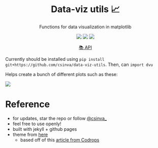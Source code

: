<h1 align="center"> Data-viz utils 📈</h1>
<p align="center"> Functions for data visualization in matplotlib
</p>
<p align="center">
  <img src="https://img.shields.io/badge/license-mit-blue.svg">
  <img src="https://img.shields.io/badge/python-3.6--3.8-blue">
  <img src="https://img.shields.io/github/checks-status/csinva/data-viz-utils/master">
</p>  
<p align="center"><a href="https://csinva.io/data-viz-utils/docs/dvu.html"> 📚 API </a>
</p>

Currently should be installed using `pip install git+https://github.com/csinva/data-viz-utils`. Then, can `import dvu`  

Helps create a bunch of different plots such as these:

![](https://csinva.io/data-viz-utils/img/plots_screenshot.jpg)

# Reference
- for updates, star the repo or follow [@csinva_](https://twitter.com/csinva_)
- feel free to use openly!
- built with jekyll + github pages
- theme from [here](https://github.com/inded/Jekyll_modern-blog)
    - based off of this [article from Codrops](http://tympanus.net/codrops/?p=24222)